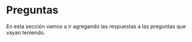 # Preguntas

En esta sección vamos a ir agregando las respuestas a las preguntas que vayan teniendo.

